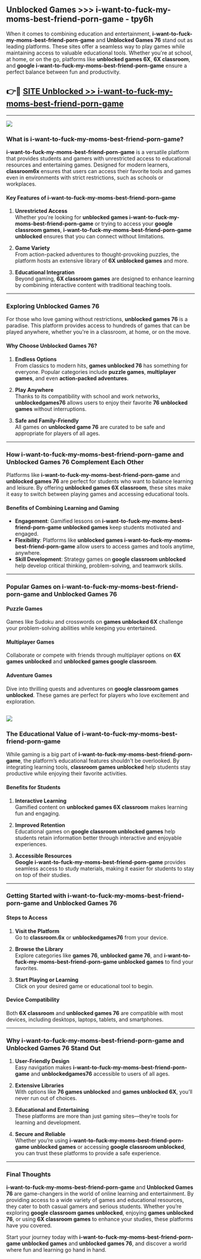 ## Unblocked Games >>> i-want-to-fuck-my-moms-best-friend-porn-game - tpy6h 

When it comes to combining education and entertainment, **i-want-to-fuck-my-moms-best-friend-porn-game** and **Unblocked Games 76** stand out as leading platforms. These sites offer a seamless way to play games while maintaining access to valuable educational tools. Whether you're at school, at home, or on the go, platforms like **unblocked games 6X**, **6X classroom**, and **google i-want-to-fuck-my-moms-best-friend-porn-game** ensure a perfect balance between fun and productivity.
## 👉🔴 [SITE Unblocked >> i-want-to-fuck-my-moms-best-friend-porn-game](http://premium.freeplayer.one?title=i-want-to-fuck-my-moms-best-friend-porn-game&ref=22JU)
---
<a href="http://premium.freeplayer.one?title=i-want-to-fuck-my-moms-best-friend-porn-game&ref=22JU/"><img src="https://github.com/user-attachments/assets/438f12ca-57a4-47a3-8ead-c64da593a1e5"/></a>
### What is i-want-to-fuck-my-moms-best-friend-porn-game?  

**i-want-to-fuck-my-moms-best-friend-porn-game** is a versatile platform that provides students and gamers with unrestricted access to educational resources and entertaining games. Designed for modern learners, **classroom6x** ensures that users can access their favorite tools and games even in environments with strict restrictions, such as schools or workplaces.  

#### Key Features of i-want-to-fuck-my-moms-best-friend-porn-game  

1. **Unrestricted Access**  
   Whether you're looking for **unblocked games i-want-to-fuck-my-moms-best-friend-porn-game** or trying to access your **google classroom games**, **i-want-to-fuck-my-moms-best-friend-porn-game unblocked** ensures that you can connect without limitations.  

2. **Game Variety**  
   From action-packed adventures to thought-provoking puzzles, the platform hosts an extensive library of **6X unblocked games** and more.  

3. **Educational Integration**  
   Beyond gaming, **6X classroom games** are designed to enhance learning by combining interactive content with traditional teaching tools.  



---

### Exploring Unblocked Games 76  

For those who love gaming without restrictions, **unblocked games 76** is a paradise. This platform provides access to hundreds of games that can be played anywhere, whether you're in a classroom, at home, or on the move.  

#### Why Choose Unblocked Games 76?  

1. **Endless Options**  
   From classics to modern hits, **games unblocked 76** has something for everyone. Popular categories include **puzzle games**, **multiplayer games**, and even **action-packed adventures**.  

2. **Play Anywhere**  
   Thanks to its compatibility with school and work networks, **unblockedgames76** allows users to enjoy their favorite **76 unblocked games** without interruptions.  

3. **Safe and Family-Friendly**  
   All games on **unblocked game 76** are curated to be safe and appropriate for players of all ages.  

---

### How i-want-to-fuck-my-moms-best-friend-porn-game and Unblocked Games 76 Complement Each Other  

Platforms like **i-want-to-fuck-my-moms-best-friend-porn-game** and **unblocked games 76** are perfect for students who want to balance learning and leisure. By offering **unblocked games 6X classroom**, these sites make it easy to switch between playing games and accessing educational tools.  

#### Benefits of Combining Learning and Gaming  

- **Engagement**: Gamified lessons on **i-want-to-fuck-my-moms-best-friend-porn-game unblocked games** keep students motivated and engaged.  
- **Flexibility**: Platforms like **unblocked games i-want-to-fuck-my-moms-best-friend-porn-game** allow users to access games and tools anytime, anywhere.  
- **Skill Development**: Strategy games on **google classroom unblocked** help develop critical thinking, problem-solving, and teamwork skills.  

---

### Popular Games on i-want-to-fuck-my-moms-best-friend-porn-game and Unblocked Games 76  

#### Puzzle Games  

Games like Sudoku and crosswords on **games unblocked 6X** challenge your problem-solving abilities while keeping you entertained.  

#### Multiplayer Games  

Collaborate or compete with friends through multiplayer options on **6X games unblocked** and **unblocked games google classroom**.  

#### Adventure Games  

Dive into thrilling quests and adventures on **google classroom games unblocked**. These games are perfect for players who love excitement and exploration.  

<a href="http://download.freeplayer.one?title=i-want-to-fuck-my-moms-best-friend-porn-game&ref=23D/"><img src="https://github.com/user-attachments/assets/fe0c3e91-c8e1-489c-acf0-e2f614c12fb8"/></a>
---

### The Educational Value of i-want-to-fuck-my-moms-best-friend-porn-game  

While gaming is a big part of **i-want-to-fuck-my-moms-best-friend-porn-game**, the platform’s educational features shouldn’t be overlooked. By integrating learning tools, **classroom games unblocked** help students stay productive while enjoying their favorite activities.  

#### Benefits for Students  

1. **Interactive Learning**  
   Gamified content on **unblocked games 6X classroom** makes learning fun and engaging.  

2. **Improved Retention**  
   Educational games on **google classroom unblocked games** help students retain information better through interactive and enjoyable experiences.  

3. **Accessible Resources**  
   **Google i-want-to-fuck-my-moms-best-friend-porn-game** provides seamless access to study materials, making it easier for students to stay on top of their studies.  

---

### Getting Started with i-want-to-fuck-my-moms-best-friend-porn-game and Unblocked Games 76  

#### Steps to Access  

1. **Visit the Platform**  
   Go to **classroom.6x** or **unblockedgames76** from your device.  

2. **Browse the Library**  
   Explore categories like **games 76**, **unblocked game 76**, and **i-want-to-fuck-my-moms-best-friend-porn-game unblocked games** to find your favorites.  

3. **Start Playing or Learning**  
   Click on your desired game or educational tool to begin.  

#### Device Compatibility  

Both **6X classroom** and **unblocked games 76** are compatible with most devices, including desktops, laptops, tablets, and smartphones.  

---

### Why i-want-to-fuck-my-moms-best-friend-porn-game and Unblocked Games 76 Stand Out  

1. **User-Friendly Design**  
   Easy navigation makes **i-want-to-fuck-my-moms-best-friend-porn-game** and **unblockedgames76** accessible to users of all ages.  

2. **Extensive Libraries**  
   With options like **76 games unblocked** and **games unblocked 6X**, you’ll never run out of choices.  

3. **Educational and Entertaining**  
   These platforms are more than just gaming sites—they’re tools for learning and development.  

4. **Secure and Reliable**  
   Whether you’re using **i-want-to-fuck-my-moms-best-friend-porn-game unblocked games** or accessing **google classroom unblocked**, you can trust these platforms to provide a safe experience.  

---

### Final Thoughts  

**i-want-to-fuck-my-moms-best-friend-porn-game** and **Unblocked Games 76** are game-changers in the world of online learning and entertainment. By providing access to a wide variety of games and educational resources, they cater to both casual gamers and serious students. Whether you’re exploring **google classroom games unblocked**, enjoying **games unblocked 76**, or using **6X classroom games** to enhance your studies, these platforms have you covered.  

Start your journey today with **i-want-to-fuck-my-moms-best-friend-porn-game unblocked games** and **unblocked games 76**, and discover a world where fun and learning go hand in hand.  